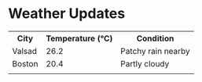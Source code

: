 # Weather Updates

<!-- WEATHER-UPDATE-START -->
<table><tr><th>City</th><th>Temperature (°C)</th><th>Condition</th></tr><tr><td>Valsad</td><td>26.2</td><td>Patchy rain nearby</td></tr><tr><td>Boston</td><td>20.4</td><td>Partly cloudy</td></tr><tr><td></td><td></td><td></td></tr></table>
<!-- WEATHER-UPDATE-END -->
